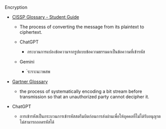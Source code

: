 Encryption

- [CISSP Glossary - Student Guide](https://www.isc2.org/certifications/cissp/cissp-student-glossary#e)
  - The process of converting the message from its plaintext to ciphertext.
  
  - ChatGPT
      - กระบวนการแปลงข้อความจากรูปแบบข้อความธรรมดาเป็นข้อความที่เข้ารหัส
  - Gemini
      - ่ระราะนะาพสพ


- [Gartner Glossary](https://www.gartner.com/en/glossary/all-terms)
  - the process of systematically encoding a bit stream before transmission so that an unauthorized party cannot decipher it.

 - ChatGPT
      - การเข้ารหัสเป็นกระบวนการเข้ารหัสสตรีมบิตก่อนการส่งผ่านเพื่อให้บุคคลที่ไม่ได้รับอนุญาตไม่สามารถถอดรหัสได้
